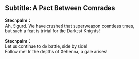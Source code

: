 # 

  
## Subtitle: A Pact Between Comrades
  
**Stechpalm：**  
Ah, Sigurd. We have crushed that superweapon countless times,  
but such a feat is trivial for the Darkest Knights!  
  
**Stechpalm：**  
Let us continue to do battle, side by side!  
Follow me! In the depths of Gehenna, a gale arises!  
